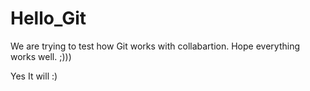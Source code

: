 # Hello_Git
We are trying to test how Git works with collabartion.
Hope everything works well. ;)))

Yes It will :)
